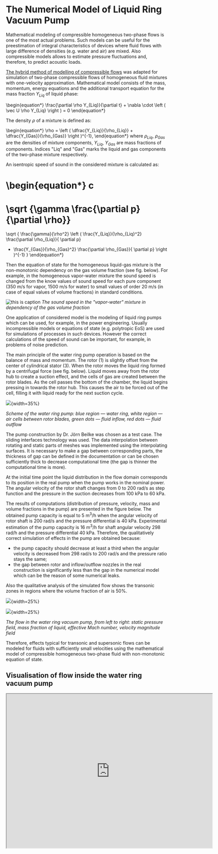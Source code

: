 
The Numerical Model of Liquid Ring Vacuum Pump
=====================================================

Mathematical modeling of compressible homogeneous two-phase flows is one of the most actual problems. Such models can be useful for the preestimation of integral characteristics of devices where fluid flows with large difference of densities (e.g. water and air) are mixed. Also compressible models allows to estimate pressure fluctuations and, therefore, to predict acoustic loads.  

[The hybrid method of modelling of compressible flows](../../3/En/001-Ru-hybridCentralSolvers.html) was adapted for simulation of two-phase compressible flows of homogeneous fluid mixtures with one-velocity approximation. Mathematical model consists of the mass, momentum, energy equations and the additional transport equation for the mass fraction $Y_{Liq}$ of liquid phase:

\begin{equation*}
\frac{\partial \rho Y_{Liq}}{\partial t} + \nabla \cdot \left ( \vec U \rho Y_{Liq} \right ) = 0
\end{equation*}

The density $\rho$ of a mixture is defined as:

\begin{equation*}
\rho = 
\left (
\dfrac{Y_{Liq}}{\rho_{Liq}}
+
\dfrac{Y_{Gas}}{\rho_{Gas}}
\right )^{-1},
\end{equation*}
where $\rho_{Liq}$, $\rho_{Gas}$ are the densities of mixture components, $Y_{Liq}$, $Y_{Gas}$ are mass fractions of components. Indices "Liq" and "Gas" marks the liquid and gas components of the two-phase mixture respectively.

An isentropic speed of sound in the considered mixture is calculated as:

\begin{equation*}
c 
=
\sqrt {\gamma \frac{\partial p}{\partial \rho}}
=
\sqrt
{
\frac{\gamma}{\rho^2}
\left ( 
\frac{Y_{Liq}}{\rho_{Liq}^2} \frac{\partial \rho_{Liq}}{ \partial p}
+ \frac{Y_{Gas}}{\rho_{Gas}^2} \frac{\partial \rho_{Gas}}{ \partial p}
\right )^{-1}
}
\end{equation*}


Then the equation of state for the homogeneous liquid-gas mixture is the non-monotonic dependency on the gas volume fraction (see fig. below). For example, in the homogeneous vapor-water mixture the sound speed is changed from the know values of sound speed for each pure component (350 m/s for vapor, 1500 m/s for water) to small values of order 20 m/s (in case of equal values of volume fractions) in standard conditions.

![this is caption](../Materials/twoPhaseSonicSpeed_en.png "titleee") 
*The sound speed in the "vapor-water" mixture in dependency of the gas volume fraction*

One application of considered model is the modeling of liquid ring pumps which can be used, for example, in the power engineering. Usually incompressible models or equations of state (e.g. polytropic EoS) are used for simulations of processes in such devices. However the correct calculations of the speed of sound can be important, for example, in problems of noise prediction.


The main principle of the water ring pump operation is based on the balance of mass and momentum. The rotor (1) is slightly offset from the center of cylindrical stator (3). When the rotor moves the liquid ring formed by a centrifugal force (see fig. below). Liquid moves away from the rotor hub to create a suction effect, and the cells of gas are created between the rotor blades. As the cell passes the bottom of the chamber, the liquid begins pressing in towards the rotor hub. This causes the air to be forced out of the cell, filling it with liquid ready for the next suction cycle.



![](../Materials/LRVP_Draft.png){width=35%} 

*Scheme of the water ring pump: blue region — water ring, white region — air cells between rotor blades, green dots — fluid inflow, red dots — fluid outflow*

The pump construction by Dr. Jörn Beilke was chosen as a test case. The sliding interfaces technology was used. The data interpolation between rotating and static parts of meshes was implemented using the interpolating surfaces. It is necessary to make a gap between corresponding parts, the thickness of gap can be defined in the documentation or can be chosen sufficiently thick to decrease computational time (the gap is thinner the computational time is more).


At the initial time point the liquid distribution in the flow domain corresponds to its position in the real pump when the pump works in the nominal power. The angular velocity of the rotor shaft changes from 0 to 200 rad/s as step function and the pressure in the suction decreases from 100 kPa to 60 kPa.


The results of computations (distribution of pressure, velocity, mass and volume fractions in the pump) are presented in the figure below. The obtained pump capacity is equal to 5 m<sup>3</sup>/h when the angular velocity of rotor shaft is 200 rad/s and the pressure differential is 40 kPa. Experimental estimation of the pump capacity is 16 m<sup>3</sup>/h for shaft angular velocity 298 rad/h  and the pressure differential 40 kPa. Therefore, the qualitatively correct simulation of effects in the pump are obtained because:

+ the pump capacity should decrease at least a third when the angular velocity is decreased
  from 298 rad/s to 200 rad/s and the pressure ratio stays the same;
+ the gap between rotor and inflow/outflow nozzles in the real construction is significantly less than the gap in the numerical model which can be the reason of some numerical leaks.

Also the qualitative analysis of the simulated flow shows the transonic zones in regions where the volume fraction of air is 50%.

![](../Materials/LRVP_Visu01.png){width=25%} 

![](../Materials/LRVP_Visu02.png){width=25%} 

*The flow in the water ring vacuum pump, from left to right: static pressure field, mass fraction of liquid, effective Mach number, velocity magnitude field*


Therefore, effects typical for transonic and supersonic flows can be modeled for fluids with sufficiently small velocities using the mathematical model of compressible homogeneous two-phase fluid with non-monotonic equation of state.



Visualisation of flow inside the water ring vacuum pump
-------------------------------------------------------

<iframe width="640" height="480"
src="https://www.youtube.com/embed/xCAaAHuSxSE">
</iframe>
